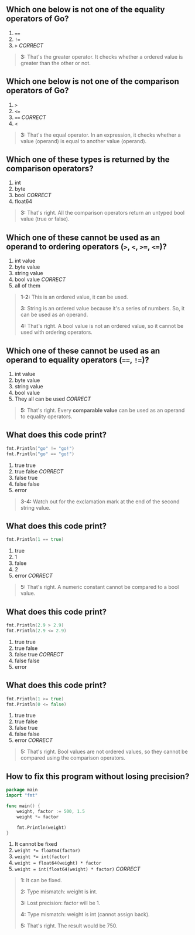 ## Which one below is not one of the equality operators of Go?
1. `==`
2. `!=`
3. `>` *CORRECT*

> **3:** That's the greater operator. It checks whether a ordered value is greater than the other or not.


## Which one below is not one of the comparison operators of Go?
1. `>`
2. `<=`
3. `==` *CORRECT*
4. `<`

> **3:** That's the equal operator. In an expression, it checks whether a value (operand) is equal to another value (operand).


## Which one of these types is returned by the comparison operators?
1. int
2. byte
3. bool *CORRECT*
4. float64

> **3:** That's right. All the comparison operators return an untyped bool value (true or false).


## Which one of these cannot be used as an operand to ordering operators (`>`, `<`, `>=`, `<=`)?
1. int value
2. byte value
3. string value
4. bool value *CORRECT*
5. all of them

> **1-2:** This is an ordered value, it can be used.
> 
> **3:** String is an ordered value because it's a series of numbers. So, it can be used as an operand.
> 
> **4:** That's right. A bool value is not an ordered value, so it cannot be used with ordering operators.


## Which one of these cannot be used as an operand to equality operators (`==`, `!=`)?
1. int value
2. byte value
3. string value
4. bool value
5. They all can be used *CORRECT*

> **5:** That's right. Every **comparable value** can be used as an operand to equality operators.


## What does this code print?
```go
fmt.Println("go" != "go!")
fmt.Println("go" == "go!")
```

1. true true
2. true false *CORRECT*
3. false true
4. false false
5. error

> **3-4:** Watch out for the exclamation mark at the end of the second string value.


## What does this code print?
```go
fmt.Println(1 == true)
```

1. true
2. 1
3. false
4. 2
5. error *CORRECT*

> **5:** That's right. A numeric constant cannot be compared to a bool value.


## What does this code print?
```go
fmt.Println(2.9 > 2.9)
fmt.Println(2.9 <= 2.9)
```

1. true true
2. true false
3. false true *CORRECT*
4. false false
5. error


## What does this code print?
```go
fmt.Println(1 >= true)
fmt.Println(0 <= false)
```

1. true true
2. true false
3. false true
4. false false
5. error *CORRECT*

> **5:** That's right. Bool values are not ordered values, so they cannot be compared using the comparison operators.


## How to fix this program without losing precision?
```go
package main
import "fmt"

func main() {
    weight, factor := 500, 1.5
    weight *= factor

    fmt.Println(weight)
}
```

1. It cannot be fixed
2. `weight *= float64(factor)`
3. `weight *= int(factor)`
4. `weight = float64(weight) * factor`
5. `weight = int(float64(weight) * factor)` *CORRECT*

> **1:** It can be fixed.
>
> **2:** Type mismatch: weight is int.
>
> **3:** Lost precision: factor will be 1.
>
> **4:** Type mismatch: weight is int (cannot assign back).
>
> **5:** That's right. The result would be 750.